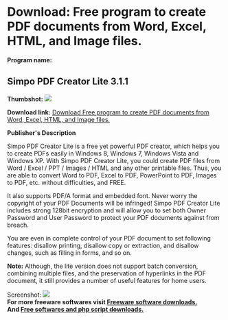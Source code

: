 # Download: Free program to create PDF documents from Word, Excel, HTML, and Image files.

**Program name:**

## Simpo PDF Creator Lite 3.1.1

  
**Thumbshot:** ![](http://www.freewarefiles.com/screenshot/simpopdflite_md.jpg)   
  
**Download link:** [Download Free program to create PDF documents from Word, Excel, HTML, and Image files.](http://freesoftwares.boysofts.com/Simpo-PDF-Creator-Lite_program_86356.html)  
  


**Publisher's Description**  
  


Simpo PDF Creator Lite is a free yet powerful PDF creator, which helps you to create PDFs easily in Windows 8, Windows 7, Windows Vista and Windows XP. With Simpo PDF Creator Lite, you could create PDF files from Word / Excel / PPT / Images / HTML and any other printable files. Thus, you are able to convert Word to PDF, Excel to PDF, PowerPoint to PDF, Images to PDF, etc. without difficulties, and FREE. 

It also supports PDF/A format and embedded font. Never worry the copyright of your PDF Documents will be infringed! Simpo PDF Creator Lite includes strong 128bit encryption and will allow you to set both Owner Password and User Password to protect your PDF documents against from breach.

You are even in complete control of your PDF document to set following features: disallow printing, disallow copy or extraction, and disallow changes, such as filling in forms, and so on.

**Note:** Although, the lite version does not support batch conversion, combining multiple files, and the preservation of hyperlinks in the PDF document, it still provides a number of useful features for home users.

  
  
Screenshot: ![](http://www.freewarefiles.com/screenshot/simpopdflite.jpg)   
**For more freeware softwares visit [Freeware software downloads.](http://freesoftwares.boysofts.com/)**   
**And [Free softwares and php script downloads.](http://www.boysofts.com/)**
